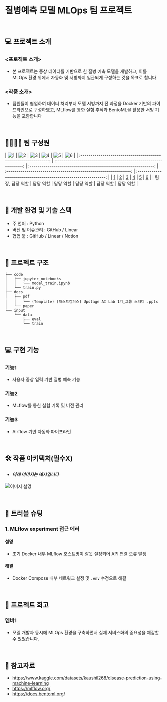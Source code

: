 # 질병예측 모델 MLOps 팀 프로젝트

<br>

## 💻 프로젝트 소개
### <프로젝트 소개>
- 본 프로젝트는 증상 데이터를 기반으로 한 질병 예측 모델을 개발하고, 이를 MLOps 환경 위에서 자동화 및 서빙까지 일관되게 구성하는 것을 목표로 합니다

### <작품 소개>
- 팀원들이 협업하여 데이터 처리부터 모델 서빙까지 전 과정을 Docker 기반의 파이프라인으로 구성하였고, MLflow를 통한 실험 추적과 BentoML을 활용한 서빙 기능을 포함합니다

<br>

## 👨‍👩‍👦‍👦 팀 구성원

| ![1](https://avatars.githubusercontent.com/u/156163982?v=4) | ![2](https://avatars.githubusercontent.com/u/156163982?v=4) | ![3](https://avatars.githubusercontent.com/u/156163982?v=4) | ![4](https://avatars.githubusercontent.com/u/156163982?v=4) | ![5](https://avatars.githubusercontent.com/u/156163982?v=4) | ![6](https://avatars.githubusercontent.com/u/156163982?v=4) |
| :--------------------------------------------------------------: | :--------------------------------------------------------------: | :--------------------------------------------------------------: | :--------------------------------------------------------------: | :--------------------------------------------------------------: |
|            [1](https://github.com/UpstageAILab)             |            [2](https://github.com/UpstageAILab)             |            [3](https://github.com/UpstageAILab)             |            [4](https://github.com/UpstageAILab)             |            [5](https://github.com/UpstageAILab)             |            [6](https://github.com/UpstageAILab)             |
|                            팀장, 담당 역할                             |                            담당 역할                             |                            담당 역할                             |                            담당 역할                             |                            담당 역할                             |                            담당 역할                             |

<br>

## 🔨 개발 환경 및 기술 스택
- 주 언어 : Python
- 버전 및 이슈관리 : GitHub / Linear
- 협업 툴 : GitHub / Linear / Notion

<br>

## 📁 프로젝트 구조
```
├── code
│   ├── jupyter_notebooks
│   │   └── model_train.ipynb
│   └── train.py
├── docs
│   ├── pdf
│   │   └── (Template) [패스트캠퍼스] Upstage AI Lab 1기_그룹 스터디 .pptx
│   └── paper
└── input
    └── data
        ├── eval
        └── train
```

<br>

## 💻​ 구현 기능
### 기능1
- 사용자 증상 입력 기반 질병 예측 기능

### 기능2
- MLflow를 통한 실험 기록 및 버전 관리

### 기능3
- Airflow 기반 자동화 파이프라인

<br>

## 🛠️ 작품 아키텍처(필수X)
- #### _아래 이미지는 예시입니다_
![이미지 설명](https://miro.medium.com/v2/resize:fit:4800/format:webp/1*ub_u88a4MB5Uj-9Eb60VNA.jpeg)

<br>

## 🚨​ 트러블 슈팅
### 1. MLflow experiment 접근 에러

#### 설명
- 초기 Docker 내부 MLflow 호스트명이 잘못 설정되어 API 연결 오류 발생

#### 해결
- Docker Compose 내부 네트워크 설정 및 `.env` 수정으로 해결

<br>

## 📌 프로젝트 회고
### 멤버1
- 모델 개발과 동시에 MLOps 환경을 구축하면서 실제 서비스화의 중요성을 체감할 수 있었습니다.

<br>

## 📰​ 참고자료
- https://www.kaggle.com/datasets/kaushil268/disease-prediction-using-machine-learning  
- https://mlflow.org/  
- https://docs.bentoml.org/  
